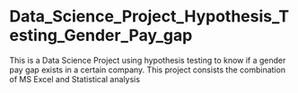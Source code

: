 # Data_Science_Project_Hypothesis_Testing_Gender_Pay_gap
This is a Data Science Project using hypothesis testing to know if a gender pay gap exists in a certain company. This project consists the combination of MS Excel and Statistical analysis
